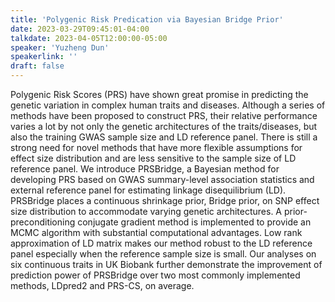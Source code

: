 ```yaml
---
title: 'Polygenic Risk Predication via Bayesian Bridge Prior'
date: 2023-03-29T09:45:01-04:00
talkdate: 2023-04-05T12:00:00-05:00
speaker: 'Yuzheng Dun'
speakerlink: ''
draft: false
---
```


Polygenic Risk Scores (PRS) have shown great promise in predicting the genetic variation in complex human traits and diseases. Although a series of methods have been proposed to construct PRS, their relative performance varies a lot by not only the genetic architectures of the traits/diseases, but also the training GWAS sample size and LD reference panel. There is still a strong need for novel methods that have more flexible assumptions for effect size distribution and are less sensitive to the sample size of LD reference panel. We introduce PRSBridge, a Bayesian method for developing PRS based on GWAS summary-level association statistics and external reference panel for estimating linkage disequilibrium (LD). PRSBridge places a continuous shrinkage prior, Bridge prior, on SNP effect size distribution to accommodate varying genetic architectures. A prior-preconditioning conjugate gradient method is implemented to provide an MCMC algorithm with substantial computational advantages. Low rank approximation of LD matrix makes our method robust to the LD reference panel especially when the reference sample size is small. Our analyses on six continuous traits in UK Biobank further demonstrate the improvement of prediction power of PRSBridge over two most commonly implemented methods, LDpred2 and PRS-CS, on average.
